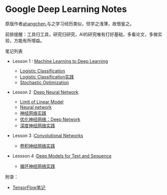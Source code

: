 # Google Deep Learning Notes

原版作者[ahangchen](https://github.com/ahangchen/GDLnotes),与之学习经历类似，但学之浅薄，故借鉴之。

前排提醒：工具归工具，研究归研究，AI的研究唯有打好基础，多看论文，多做实验，方能有所增益。


笔记列表
- Lesson 1 : [Machine Learning to Deep Learning](note/lesson-1/README.md)
    - [Logistic Classification](note/lesson-1/logistic_classify.md)
    - [Logistic Classification实践](note/lesson-1/practical.md)
    - [Stochastic Optimization](note/lesson-1/Stochastic_Optimization.md)

    
- Lesson 2 :[Deep Neural Network](note/lesson-2/README.md)
    - [Limit of Linear Model](note/lesson-2/limit_linear.md)
    - [Neural network](note/lesson-2/neural_network.md)
    - [神经网络实践](note/lesson-2/neural_practical.md)
    - [优化神经网络：Deep Network](note/lesson-2/deep_network.md)
    - [深度神经网络实践](note/lesson-2/deep_network_practice.md)
    
- Lesson 3 :[Convolutional Networks](note/lesson-3/README.md)
    - [卷积神经网络实践](note/lesson-3/practice.md)
    
- Lessson 4 :[Deep Models for Text and Sequence](note/lesson-4/README.md)
    - [循环神经网络实践](note/lesson-4/rnn_practice.md)
    

附录：
- [TensorFlow笔记](note/tensorflow/README.md)



